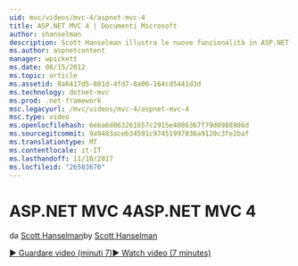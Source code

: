 ```yaml
---
uid: mvc/videos/mvc-4/aspnet-mvc-4
title: ASP.NET MVC 4 | Documenti Microsoft
author: shanselman
description: Scott Hanselman illustra le nuove funzionalità in ASP.NET MVC 4.
ms.author: aspnetcontent
manager: wpickett
ms.date: 08/15/2012
ms.topic: article
ms.assetid: 8a6417d5-801d-4fd7-8a06-164cd5441d3d
ms.technology: dotnet-mvc
ms.prod: .net-framework
msc.legacyurl: /mvc/videos/mvc-4/aspnet-mvc-4
msc.type: video
ms.openlocfilehash: 6eba6d863261657c2915e4086367f79d0988986d
ms.sourcegitcommit: 9a9483aceb34591c97451997036a9120c3fe2baf
ms.translationtype: MT
ms.contentlocale: it-IT
ms.lasthandoff: 11/10/2017
ms.locfileid: "26503670"
---
```

<a name="aspnet-mvc-4"></a><span data-ttu-id="f8b36-103">ASP.NET MVC 4</span><span class="sxs-lookup"><span data-stu-id="f8b36-103">ASP.NET MVC 4</span></span>
====================
<span data-ttu-id="f8b36-104">da [Scott Hanselman](https://github.com/shanselman)</span><span class="sxs-lookup"><span data-stu-id="f8b36-104">by [Scott Hanselman](https://github.com/shanselman)</span></span>

[<span data-ttu-id="f8b36-105">&#9654; Guardare video (minuti 7)</span><span class="sxs-lookup"><span data-stu-id="f8b36-105">&#9654; Watch video (7 minutes)</span></span>](https://channel9.msdn.com/Blogs/ASP-NET-Site-Videos/aspnet-mvc-4)
